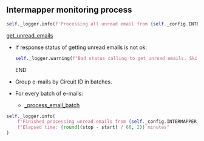 ## Intermapper monitoring process

```python
self._logger.info(f'Processing all unread email from {self._config.INTERMAPPER_CONFIG["inbox_email"]}')
```

[get_unread_emails](../repositories/notifications_repository/get_unread_emails.md)

* If response status of getting unread emails is not ok:
  ```python
  self._logger.warning(f"Bad status calling to get unread emails. Skipping intermapper monitoring process...")
  ```
  END

* Group e-mails by Circuit ID in batches.

* For every batch of e-mails:
    * [_process_email_batch](_process_email_batch.md)

```python
self._logger.info(
    f'Finished processing unread emails from {self._config.INTERMAPPER_CONFIG["inbox_email"]}. '
    f"Elapsed time: {round((stop - start) / 60, 2)} minutes"
)
```